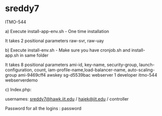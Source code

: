 # sreddy7
ITMO-544

a)	Execute install-app-env.sh - One time installation

It takes 2 positional parameters raw-svr, raw-uay
     
b)	Execute install-env.sh - Make sure you have cronjob.sh and install-app.sh in same folder

It takes 8 positional parameters  ami-id, key-name, security-group, launch-configuration, count, iam-profile-name,load-balancer-name, auto-scaling-group
ami-9469cff4 awskey sg-d5539bac webserver 1 developer itmo-544 webserverdemo

c)	Index.php:

usernames: sreddy7@hawk.iit.edu /
           hajek@iit.edu /
           controller
           
Password for all the logins : password

